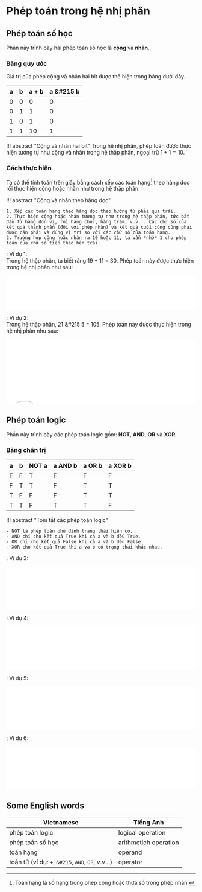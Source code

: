 # Phép toán trong hệ nhị phân

## Phép toán số học

Phần này trình bày hai phép toán số học là **cộng** và **nhân**.

### Bảng quy ước

Giá trị của phép cộng và nhân hai bit được thể hiện trong bảng dưới đây.

| a | b | a + b | a &#215 b|
| --- | --- | --- | --- | 
| 0 | 0 | 0 | 0 |
| 0 | 1 | 1 | 0 |
| 1 | 0 | 1 | 0 |
| 1 | 1 | 10 | 1 |

!!! abstract "Cộng và nhân hai bit"
    Trong hệ nhị phân, phép toán được thực hiện tương tự như cộng và nhân trong hệ thập phân, ngoại trừ $1 + 1 = 10$.

### Cách thực hiện

Ta có thể tính toán trên giấy bằng cách xếp các toán hạng[^1] theo hàng dọc rồi thực hiện cộng hoặc nhân như trong hệ thập phân.

[^1]: Toán hạng là số hạng trong phép cộng hoặc thừa số trong phép nhân.

!!! abstract "Cộng và nhân theo hàng dọc"

    1. Xếp các toán hạng theo hàng dọc theo hướng từ phải qua trái.
    2. Thực hiện cộng hoặc nhân tương tự như trong hệ thập phân, tức bắt đầu từ hàng đơn vị, rồi hàng chục, hàng trăm, v.v... Các chữ số của kết quả thành phần (đối với phép nhân) và kết quả cuối cùng cũng phải được căn phải và đúng vị trí so với các chữ số của toán hạng.
    2. Trường hợp cộng hoặc nhân ra 10 hoặc 11, ta vẫn *nhớ* 1 cho phép toán của chữ số tiếp theo bên trái.

:   Ví dụ 1:  
    Trong hệ thập phân, ta biết rằng 19 + 11 = 30. Phép toán này được thực hiện trong hệ nhị phân như sau:
    <div>
        <iframe width="100%" height="90px" frameBorder=0 src="../operations-in-binary/addition.html"></iframe>
    </div>

:   Ví dụ 2:  
    Trong hệ thập phân, 21 &#215 5 = 105. Phép toán này được thực hiện trong hệ nhị phân như sau:
    <div>
        <iframe width="100%" height="172px" frameBorder=0 src="../operations-in-binary/multiplication.html"></iframe>
    </div>

## Phép toán logic

Phần này trình bày các phép toán logic gồm: **NOT**, **AND**, **OR** và **XOR**.

### Bảng chân trị

| a | b | NOT a | a AND b | a OR b | a XOR b |
| --- | --- | --- | --- | --- | --- |
| F | F | T | F | F | F |
| F | T | T | F | T | T |
| T | F | F | F | T | T |
| T | T | F | T | T | F |

!!! abstract "Tóm tắt các phép toán logic"

    - NOT là phép toán phủ định trạng thái hiện có.
    - AND chỉ cho kết quả True khi cả a và b đều True.
    - OR chỉ cho kết quả False khi cả a và b đều False.
    - XOR cho kết quả True khi a và b có trạng thái khác nhau.

:   Ví dụ 3:  
    <div>
        <iframe width="100%" height="114px" frameBorder=0 src="../operations-in-binary/not.html"></iframe>
    </div>

:   Ví dụ 4:  
    <div>
        <iframe width="100%" height="114px" frameBorder=0 src="../operations-in-binary/and.html"></iframe>
    </div>

:   Ví dụ 5:  
    <div>
        <iframe width="100%" height="114px" frameBorder=0 src="../operations-in-binary/or.html"></iframe>
    </div>

:   Ví dụ 6:  
    <div>
        <iframe width="100%" height="114px" frameBorder=0 src="../operations-in-binary/xor.html"></iframe>
    </div>

## Some English words

| Vietnamese | Tiếng Anh | 
| --- | --- |
| phép toán logic | logical operation |
| phép toán số học | arithmetich operation |
| toán hạng | operand |
| toán tử (ví dụ: `+`, `&#215`, `AND`, `OR`, v.v...) | operator |